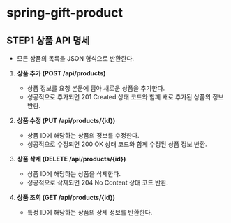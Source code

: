 # spring-gift-product

## STEP1 상품 API 명세

- 모든 상품의 목록을 JSON 형식으로 반환한다.

1. **상품 추가 (POST /api/products)**
   - 상품 정보를 요청 본문에 담아 새로운 상품을 추가한다.
   - 성공적으로 추가되면 201 Created 상태 코드와 함께 새로 추가된 상품의 정보 반환.

2. **상품 수정 (PUT /api/products/{id})**
   - 상품 ID에 해당하는 상품의 정보를 수정한다.
   - 성공적으로 수정되면 200 OK 상태 코드와 함께 수정된 상품 정보 반환.

3. **상품 삭제 (DELETE /api/products/{id})**
   - 상품 ID에 해당하는 상품을 삭제한다.
   - 성공적으로 삭제되면 204 No Content 상태 코드 반환.

4. **상품 조회 (GET /api/products/{id})**
   - 특정 ID에 해당하는 상품의 상세 정보를 반환한다.